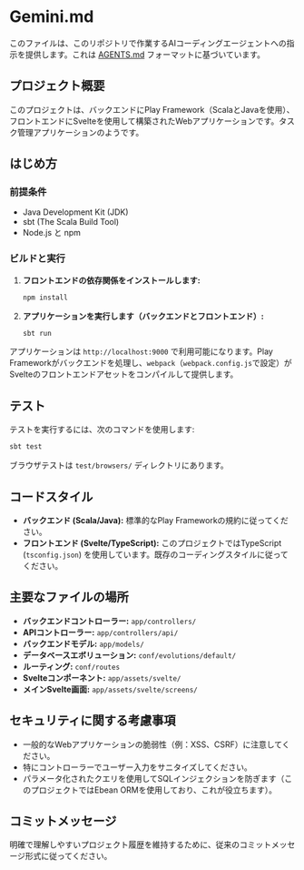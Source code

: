 # Gemini.md

このファイルは、このリポジトリで作業するAIコーディングエージェントへの指示を提供します。これは [AGENTS.md](https://agents.md) フォーマットに基づいています。

## プロジェクト概要

このプロジェクトは、バックエンドにPlay Framework（ScalaとJavaを使用）、フロントエンドにSvelteを使用して構築されたWebアプリケーションです。タスク管理アプリケーションのようです。

## はじめ方

### 前提条件

- Java Development Kit (JDK)
- sbt (The Scala Build Tool)
- Node.js と npm

### ビルドと実行

1.  **フロントエンドの依存関係をインストールします:**
    ```bash
    npm install
    ```
2.  **アプリケーションを実行します（バックエンドとフロントエンド）:**
    ```bash
    sbt run
    ```

アプリケーションは `http://localhost:9000` で利用可能になります。Play Frameworkがバックエンドを処理し、`webpack`（`webpack.config.js`で設定）がSvelteのフロントエンドアセットをコンパイルして提供します。

## テスト

テストを実行するには、次のコマンドを使用します:

```bash
sbt test
```

ブラウザテストは `test/browsers/` ディレクトリにあります。

## コードスタイル

- **バックエンド (Scala/Java):** 標準的なPlay Frameworkの規約に従ってください。
- **フロントエンド (Svelte/TypeScript):** このプロジェクトではTypeScript (`tsconfig.json`) を使用しています。既存のコーディングスタイルに従ってください。

## 主要なファイルの場所

- **バックエンドコントローラー:** `app/controllers/`
- **APIコントローラー:** `app/controllers/api/`
- **バックエンドモデル:** `app/models/`
- **データベースエボリューション:** `conf/evolutions/default/`
- **ルーティング:** `conf/routes`
- **Svelteコンポーネント:** `app/assets/svelte/`
- **メインSvelte画面:** `app/assets/svelte/screens/`

## セキュリティに関する考慮事項

- 一般的なWebアプリケーションの脆弱性（例：XSS、CSRF）に注意してください。
- 特にコントローラーでユーザー入力をサニタイズしてください。
- パラメータ化されたクエリを使用してSQLインジェクションを防ぎます（このプロジェクトではEbean ORMを使用しており、これが役立ちます）。

## コミットメッセージ

明確で理解しやすいプロジェクト履歴を維持するために、従来のコミットメッセージ形式に従ってください。